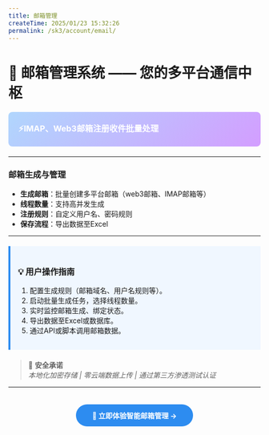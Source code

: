 ```yaml
---
title: 邮箱管理
createTime: 2025/01/23 15:32:26
permalink: /sk3/account/email/
---
```

# 📧 **邮箱管理系统 —— 您的多平台通信中枢**

<div style="background: linear-gradient(135deg,rgb(176, 214, 253),rgb(211, 158, 255)); color: white; padding: 20px; border-radius: 8px; margin: 20px 0;">
  <h3 style="margin:0;">⚡IMAP、Web3邮箱注册收件批量处理</h3>
</div>

---


###  **邮箱生成与管理**
- **生成邮箱**：批量创建多平台邮箱（web3邮箱、IMAP邮箱等）
- **线程数量**：支持高并发生成
- **注册规则**：自定义用户名、密码规则
- **保存流程**：导出数据至Excel


---


<div style="border-left: 4px solid #2d8cf0; background: #f0f7ff; padding: 15px; margin: 20px 0;">
  <h3>💡 用户操作指南</h3>
  <ol>
    <li>配置生成规则（邮箱域名、用户名规则等）。</li>
    <li>启动批量生成任务，选择线程数量。</li>
    <li>实时监控邮箱生成、绑定状态。</li>
    <li>导出数据至Excel或数据库。</li>
    <li>通过API或脚本调用邮箱数据。</li>
  </ol>
</div>

> 🔐 **安全承诺**  
> _本地化加密存储 | 零云端数据上传 | 通过第三方渗透测试认证_

---

<center>
<a href="http://market.sktec.net/" 
   style="display: inline-block;
          background: #2d8cf0;
          color: white;
          padding: 12px 32px;
          border-radius: 25px;
          text-decoration: none;
          font-weight: bold;
          margin: 20px 0;">
  🚀 立即体验智能邮箱管理 →
</a>
</center>